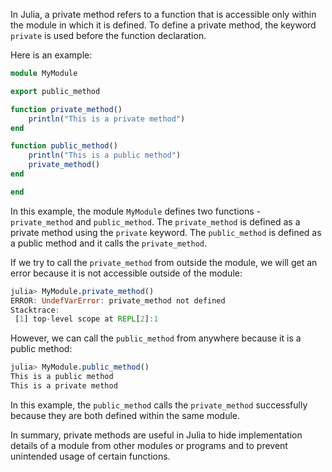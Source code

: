 In Julia, a private method refers to a function that is accessible only within the module in which it is defined. To define a private method, the keyword `private` is used before the function declaration.

Here is an example:

```julia
module MyModule

export public_method

function private_method()
    println("This is a private method")
end

function public_method()
    println("This is a public method")
    private_method()
end

end
```

In this example, the module `MyModule` defines two functions - `private_method` and `public_method`. The `private_method` is defined as a private method using the `private` keyword. The `public_method` is defined as a public method and it calls the `private_method`.

If we try to call the `private_method` from outside the module, we will get an error because it is not accessible outside of the module:

```julia
julia> MyModule.private_method()
ERROR: UndefVarError: private_method not defined
Stacktrace:
 [1] top-level scope at REPL[2]:1
```

However, we can call the `public_method` from anywhere because it is a public method:

```julia
julia> MyModule.public_method()
This is a public method
This is a private method
```

In this example, the `public_method` calls the `private_method` successfully because they are both defined within the same module.

In summary, private methods are useful in Julia to hide implementation details of a module from other modules or programs and to prevent unintended usage of certain functions.
